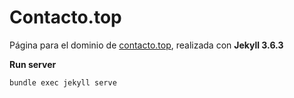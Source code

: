 # Contacto.top

Página para el dominio de [contacto.top](http://contacto.top/), realizada con **Jekyll 3.6.3**

**Run server**
```
bundle exec jekyll serve
```
